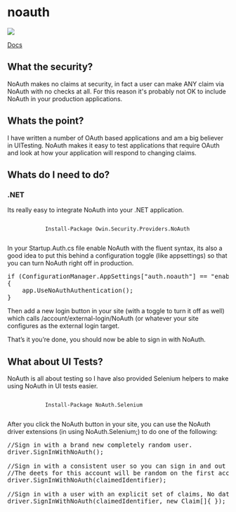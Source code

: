 # noauth

<img src="https://ci.appveyor.com/api/projects/status/u0nqgu4hdurn5ae8/branch/master?svg=true"/>

[Docs](http://noauth.azurewebsites.net/)

## What the security?

NoAuth makes no claims at security, in fact a user can make ANY claim via NoAuth with no checks at all. For this reason it's probably not OK to include NoAuth in your production applications.

## Whats the point?

I have written a number of OAuth based applications and am a big believer in UITesting. NoAuth makes it easy to test applications that require OAuth and look at how your application will respond to changing claims.

## Whats do I need to do?

### .NET

Its really easy to integrate NoAuth into your .NET application.

<div class="nuget-badge">
	<p>
		<code>
			Install-Package Owin.Security.Providers.NoAuth
		</code>
	</p>
</div>

In your Startup.Auth.cs file enable NoAuth with the fluent syntax, its also a good idea to put this behind a configuration toggle (like appsettings) so that you can turn NoAuth right off in production.

<pre class="prettyprint lang-csharp">
if (ConfigurationManager.AppSettings["auth.noauth"] == "enabled")
{
	app.UseNoAuthAuthentication();
}</pre>

Then add a new login button in your site (with a toggle to turn it off as well) which calls /account/external-login/NoAuth (or whatever your site configures as the external login target.

That’s it you’re done, you should now be able to sign in with NoAuth.

## What about UI Tests?

NoAuth is all about testing so I have also provided Selenium helpers to make using NoAuth in UI tests easier.

<div class="nuget-badge">
	<p>
		<code>
			Install-Package NoAuth.Selenium
		</code>
	</p>
</div>
	
After you click the NoAuth button in your site, you can use the NoAuth driver extensions (in using NoAuth.Selenium;) to do one of the following:
	
<pre class="prettyprint lang-csharp">
//Sign in with a brand new completely random user.
driver.SignInWithNoAuth();

//Sign in with a consistent user so you can sign in and out with the same account. 
//The deets for this account will be random on the first access but stay the same over multiple requests.
driver.SignInWithNoAuth(claimedIdentifier);

//Sign in with a user with an explicit set of claims, No data will be randomly generated in this case.
driver.SignInWithNoAuth(claimedIdentifier, new Claim[]{ });</pre>
